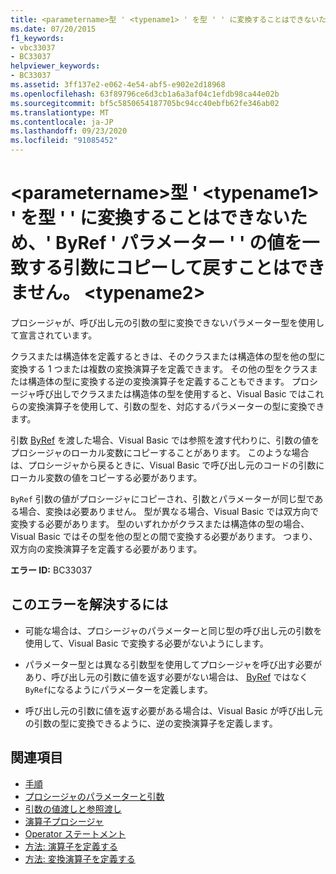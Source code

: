 ```yaml
---
title: <parametername>型 ' <typename1> ' を型 ' ' に変換することはできないため、' ByRef ' パラメーター ' ' の値を一致する引数にコピーして戻すことはできません。 <typename2>
ms.date: 07/20/2015
f1_keywords:
- vbc33037
- BC33037
helpviewer_keywords:
- BC33037
ms.assetid: 3ff137e2-e062-4e54-abf5-e902e2d18968
ms.openlocfilehash: 63f89796ce6d3cb1a6a3af04c1efdb98ca44e02b
ms.sourcegitcommit: bf5c5850654187705bc94cc40ebfb62fe346ab02
ms.translationtype: MT
ms.contentlocale: ja-JP
ms.lasthandoff: 09/23/2020
ms.locfileid: "91085452"
---
```

# <a name="cannot-copy-the-value-of-byref-parameter-parametername-back-to-the-matching-argument-because-type-typename1-cannot-be-converted-to-type-typename2"></a>\<parametername>型 ' \<typename1> ' を型 ' ' に変換することはできないため、' ByRef ' パラメーター ' ' の値を一致する引数にコピーして戻すことはできません。 \<typename2>

プロシージャが、呼び出し元の引数の型に変換できないパラメーター型を使用して宣言されています。  
  
 クラスまたは構造体を定義するときは、そのクラスまたは構造体の型を他の型に変換する 1 つまたは複数の変換演算子を定義できます。 その他の型をクラスまたは構造体の型に変換する逆の変換演算子を定義することもできます。 プロシージャ呼び出しでクラスまたは構造体の型を使用すると、Visual Basic ではこれらの変換演算子を使用して、引数の型を、対応するパラメーターの型に変換できます。  
  
 引数 [ByRef](../language-reference/modifiers/byref.md) を渡した場合、Visual Basic では参照を渡す代わりに、引数の値をプロシージャのローカル変数にコピーすることがあります。 このような場合は、プロシージャから戻るときに、Visual Basic で呼び出し元のコードの引数にローカル変数の値をコピーする必要があります。  
  
 `ByRef` 引数の値がプロシージャにコピーされ、引数とパラメーターが同じ型である場合、変換は必要ありません。 型が異なる場合、Visual Basic では双方向で変換する必要があります。 型のいずれかがクラスまたは構造体の型の場合、Visual Basic ではその型を他の型との間で変換する必要があります。 つまり、双方向の変換演算子を定義する必要があります。  
  
 **エラー ID:** BC33037  
  
## <a name="to-correct-this-error"></a>このエラーを解決するには  
  
- 可能な場合は、プロシージャのパラメーターと同じ型の呼び出し元の引数を使用して、Visual Basic で変換する必要がないようにします。  
  
- パラメーター型とは異なる引数型を使用してプロシージャを呼び出す必要があり、呼び出し元の引数に値を返す必要がない場合は、 [ByRef](../language-reference/modifiers/byval.md) ではなく `ByRef`になるようにパラメーターを定義します。  
  
- 呼び出し元の引数に値を返す必要がある場合は、Visual Basic が呼び出し元の引数の型に変換できるように、逆の変換演算子を定義します。  
  
## <a name="see-also"></a>関連項目

- [手順](../programming-guide/language-features/procedures/index.md)
- [プロシージャのパラメーターと引数](../programming-guide/language-features/procedures/procedure-parameters-and-arguments.md)
- [引数の値渡しと参照渡し](../programming-guide/language-features/procedures/passing-arguments-by-value-and-by-reference.md)
- [演算子プロシージャ](../programming-guide/language-features/procedures/operator-procedures.md)
- [Operator ステートメント](../language-reference/statements/operator-statement.md)
- [方法: 演算子を定義する](../programming-guide/language-features/procedures/how-to-define-an-operator.md)
- [方法: 変換演算子を定義する](../programming-guide/language-features/procedures/how-to-define-a-conversion-operator.md)
